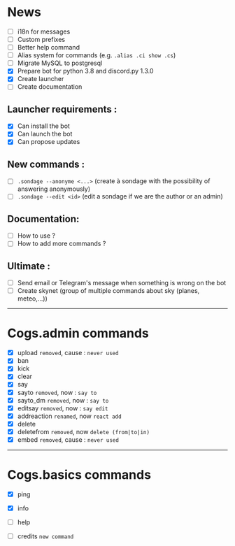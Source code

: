 # News

 - [ ] i18n for messages
 - [ ] Custom prefixes
 - [ ] Better help command
 - [ ] Alias system for commands (e.g. `.alias .ci show .cs`)
 - [ ] Migrate MySQL to postgresql
 - [x] Prepare bot for python 3.8 and discord.py 1.3.0
 - [x] Create launcher
 - [ ] Create documentation

## Launcher requirements :

 - [x] Can install the bot
 - [x] Can launch the bot
 - [x] Can propose updates 
 
## New commands :

 - [ ] `.sondage --anonyme <...>` (create à sondage with the possibility of answering anonymously)
 - [ ] `.sondage --edit <id>` (edit a sondage if we are the author or an admin)
 
## Documentation:
 - [ ] How to use ?
 - [ ] How to add more commands ?
 
## Ultimate :

 - [ ] Send email or Telegram's message when something is wrong on the bot
 - [ ] Create skynet (group of multiple commands about sky (planes, meteo,...))

 -------
 
 # Cogs.admin commands
 
 - [x] upload `removed`, cause : `never used`
 - [x] ban
 - [x] kick
 - [x] clear
 - [x] say
 - [x] sayto `removed`, now : `say to`
 - [x] sayto_dm `removed`, now : `say to`
 - [x] editsay `removed`, now : `say edit`
 - [x] addreaction `renamed`, now `react add`
 - [x] delete
 - [x] deletefrom `removed`, now `delete (from|to|in)`
 - [x] embed `removed`, cause : `never used`
 
  ---
 
 # Cogs.basics commands
 - [x] ping
 - [x] info
 - [ ] help
 - [ ] credits `new command`
 